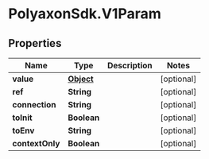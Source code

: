 # PolyaxonSdk.V1Param

## Properties

Name | Type | Description | Notes
------------ | ------------- | ------------- | -------------
**value** | [**Object**](.md) |  | [optional] 
**ref** | **String** |  | [optional] 
**connection** | **String** |  | [optional] 
**toInit** | **Boolean** |  | [optional] 
**toEnv** | **String** |  | [optional] 
**contextOnly** | **Boolean** |  | [optional] 


